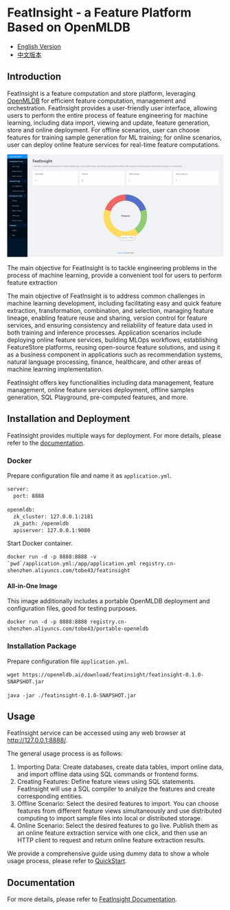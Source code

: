 # FeatInsight - a Feature Platform Based on OpenMLDB

* [English Version](README.md)
* [中文版本](README-zh.md)

## Introduction

FeatInsight is a feature computation and store platform, leveraging [OpenMLDB](https://github.com/4paradigm/OpenMLDB) for efficient feature computation, management and orchestration. FeatInsight provides a user-friendly user interface, allowing users to perform the entire process of feature engineering for machine learning, including data import, viewing and update, feature generation, store and online deployment. For offline scenarios, user can choose features for training sample generation for ML training; for online scenarios, user can deploy online feature services for real-time feature computations.

![](./bigscreen_en.png)

The main objective for FeatInsight is to tackle engineering problems in the process of machine learning, provide a convenient tool for users to perform feature extraction


The main objective of FeatInsight is to address common challenges in machine learning development, including facilitating easy and quick feature extraction, transformation, combination, and selection, managing feature lineage, enabling feature reuse and sharing, version control for feature services, and ensuring consistency and reliability of feature data used in both training and inference processes. Application scenarios include deploying online feature services, building MLOps workflows, establishing FeatureStore platforms, reusing open-source feature solutions, and using it as a business component in applications such as recommendation systems, natural language processing, finance, healthcare, and other areas of machine learning implementation.

FeatInsight offers key functionalities including data management, feature management, online feature services deployment, offline samples generation, SQL Playground, pre-computed features, and more.


## Installation and Deployment

FeatInsight provides multiple ways for deployment. For more details, please refer to the [documentation](https://openmldb.ai/docs/en/main/app_ecosystem/feat_insight/install/index.html).

### Docker

Prepare configuration file and name it as `application.yml`.

```
server:
  port: 8888
 
openmldb:
  zk_cluster: 127.0.0.1:2181
  zk_path: /openmldb
  apiserver: 127.0.0.1:9080
```

Start Docker container.

```
docker run -d -p 8888:8888 -v `pwd`/application.yml:/app/application.yml registry.cn-shenzhen.aliyuncs.com/tobe43/featinsight
```

#### All-in-One Image
This image additionally includes a portable OpenMLDB deployment and configuration files, good for testing purposes. 
```
docker run -d -p 8888:8888 registry.cn-shenzhen.aliyuncs.com/tobe43/portable-openmldb
```

### Installation Package

Prepare configuration file `application.yml`.

```
wget https://openmldb.ai/download/featinsight/featinsight-0.1.0-SNAPSHOT.jar

java -jar ./featinsight-0.1.0-SNAPSHOT.jar
```


## Usage

FeatInsight service can be accessed using any web browser at http://127.0.0.1:8888/.

The general usage process is as follows:
1. Importing Data: Create databases, create data tables, import online data, and import offline data using SQL commands or frontend forms.
2. Creating Features: Define feature views using SQL statements. FeatInsight will use a SQL compiler to analyze the features and create corresponding entities.
3. Offline Scenario: Select the desired features to import. You can choose features from different feature views simultaneously and use distributed computing to import sample files into local or distributed storage.
4. Online Scenario: Select the desired features to go live. Publish them as an online feature extraction service with one click, and then use an HTTP client to request and return online feature extraction results.

We provide a comprehensive guide using dummy data to show a whole usage process, please refer to [QuickStart](https://openmldb.ai/docs/en/main/app_ecosystem/feat_insight/quickstart.html).

## Documentation
For more details, please refer to [FeatInsight Documentation](https://openmldb.ai/docs/en/main/app_ecosystem/feat_insight/index.html).
